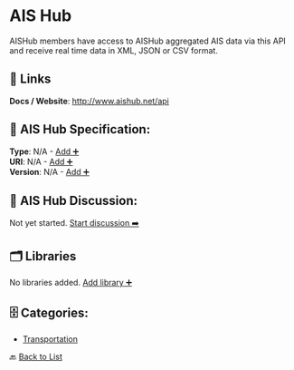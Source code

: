 # AIS Hub

AISHub members have access to AISHub aggregated AIS data via this API and receive real time data in XML, JSON or CSV format.

##  🔗 Links
**Docs / Website**: http://www.aishub.net/api

## 🧬 AIS Hub Specification:
**Type**: N/A - [Add ➕](https://github.com/apis-list/apis-list/edit/main/apis/ais-hub/ais-hub.yaml)  
**URI**: N/A - [Add ➕](https://github.com/apis-list/apis-list/edit/main/apis/ais-hub/ais-hub.yaml)  
**Version**: N/A - [Add ➕](https://github.com/apis-list/apis-list/edit/main/apis/ais-hub/ais-hub.yaml)

## 💬 AIS Hub Discussion:
Not yet started. [Start discussion ➡️](https://github.com/apis-list/apis-list/discussions/new)

## 🗂️ Libraries

No libraries added. [Add library ➕](https://github.com/apis-list/apis-list/edit/main/apis/ais-hub/ais-hub.yaml)    


## 🗄️ Categories:
- [Transportation](https://github.com/apis-list/apis-list#transportation-)

🔙  [Back to List](https://github.com/apis-list/apis-list)
